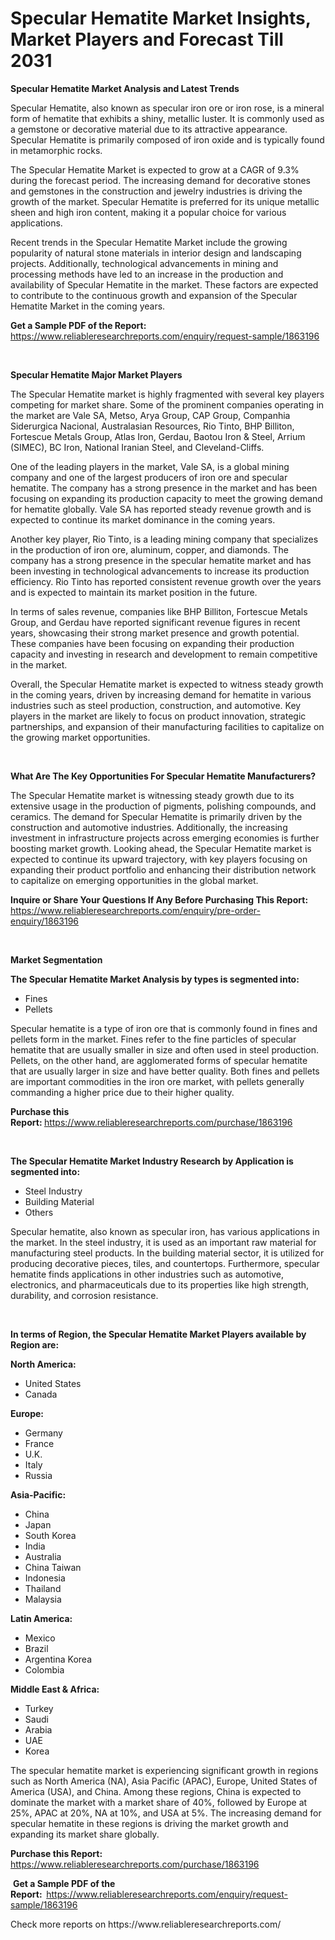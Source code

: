 <p><h1>Specular Hematite Market Insights, Market Players and Forecast Till 2031</h1></p><p><strong>Specular Hematite Market Analysis and Latest Trends</strong></p>
<p><p>Specular Hematite, also known as specular iron ore or iron rose, is a mineral form of hematite that exhibits a shiny, metallic luster. It is commonly used as a gemstone or decorative material due to its attractive appearance. Specular Hematite is primarily composed of iron oxide and is typically found in metamorphic rocks.</p><p>The Specular Hematite Market is expected to grow at a CAGR of 9.3% during the forecast period. The increasing demand for decorative stones and gemstones in the construction and jewelry industries is driving the growth of the market. Specular Hematite is preferred for its unique metallic sheen and high iron content, making it a popular choice for various applications.</p><p>Recent trends in the Specular Hematite Market include the growing popularity of natural stone materials in interior design and landscaping projects. Additionally, technological advancements in mining and processing methods have led to an increase in the production and availability of Specular Hematite in the market. These factors are expected to contribute to the continuous growth and expansion of the Specular Hematite Market in the coming years.</p></p>
<p><strong>Get a Sample PDF of the Report:&nbsp;</strong> <a href="https://www.reliableresearchreports.com/enquiry/request-sample/1863196">https://www.reliableresearchreports.com/enquiry/request-sample/1863196</a></p>
<p>&nbsp;</p>
<p><strong>Specular Hematite Major Market Players</strong></p>
<p><p>The Specular Hematite market is highly fragmented with several key players competing for market share. Some of the prominent companies operating in the market are Vale SA, Metso, Arya Group, CAP Group, Companhia Siderurgica Nacional, Australasian Resources, Rio Tinto, BHP Billiton, Fortescue Metals Group, Atlas Iron, Gerdau, Baotou Iron & Steel, Arrium (SIMEC), BC Iron, National Iranian Steel, and Cleveland-Cliffs.</p><p>One of the leading players in the market, Vale SA, is a global mining company and one of the largest producers of iron ore and specular hematite. The company has a strong presence in the market and has been focusing on expanding its production capacity to meet the growing demand for hematite globally. Vale SA has reported steady revenue growth and is expected to continue its market dominance in the coming years.</p><p>Another key player, Rio Tinto, is a leading mining company that specializes in the production of iron ore, aluminum, copper, and diamonds. The company has a strong presence in the specular hematite market and has been investing in technological advancements to increase its production efficiency. Rio Tinto has reported consistent revenue growth over the years and is expected to maintain its market position in the future.</p><p>In terms of sales revenue, companies like BHP Billiton, Fortescue Metals Group, and Gerdau have reported significant revenue figures in recent years, showcasing their strong market presence and growth potential. These companies have been focusing on expanding their production capacity and investing in research and development to remain competitive in the market.</p><p>Overall, the Specular Hematite market is expected to witness steady growth in the coming years, driven by increasing demand for hematite in various industries such as steel production, construction, and automotive. Key players in the market are likely to focus on product innovation, strategic partnerships, and expansion of their manufacturing facilities to capitalize on the growing market opportunities.</p></p>
<p>&nbsp;</p>
<p><strong>What Are The Key Opportunities For Specular Hematite Manufacturers?</strong></p>
<p><p>The Specular Hematite market is witnessing steady growth due to its extensive usage in the production of pigments, polishing compounds, and ceramics. The demand for Specular Hematite is primarily driven by the construction and automotive industries. Additionally, the increasing investment in infrastructure projects across emerging economies is further boosting market growth. Looking ahead, the Specular Hematite market is expected to continue its upward trajectory, with key players focusing on expanding their product portfolio and enhancing their distribution network to capitalize on emerging opportunities in the global market.</p></p>
<p><strong>Inquire or Share Your Questions If Any Before Purchasing This Report:</strong> <a href="https://www.reliableresearchreports.com/enquiry/pre-order-enquiry/1863196">https://www.reliableresearchreports.com/enquiry/pre-order-enquiry/1863196</a></p>
<p>&nbsp;</p>
<p><strong>Market Segmentation</strong></p>
<p><strong>The Specular Hematite Market Analysis by types is segmented into:</strong></p>
<p><ul><li>Fines</li><li>Pellets</li></ul></p>
<p><p>Specular hematite is a type of iron ore that is commonly found in fines and pellets form in the market. Fines refer to the fine particles of specular hematite that are usually smaller in size and often used in steel production. Pellets, on the other hand, are agglomerated forms of specular hematite that are usually larger in size and have better quality. Both fines and pellets are important commodities in the iron ore market, with pellets generally commanding a higher price due to their higher quality.</p></p>
<p><strong>Purchase this Report:&nbsp;</strong><a href="https://www.reliableresearchreports.com/purchase/1863196">https://www.reliableresearchreports.com/purchase/1863196</a></p>
<p>&nbsp;</p>
<p><strong>The Specular Hematite Market Industry Research by Application is segmented into:</strong></p>
<p><ul><li>Steel Industry</li><li>Building Material</li><li>Others</li></ul></p>
<p><p>Specular hematite, also known as specular iron, has various applications in the market. In the steel industry, it is used as an important raw material for manufacturing steel products. In the building material sector, it is utilized for producing decorative pieces, tiles, and countertops. Furthermore, specular hematite finds applications in other industries such as automotive, electronics, and pharmaceuticals due to its properties like high strength, durability, and corrosion resistance.</p></p>
<p>&nbsp;</p>
<p><strong>In terms of Region, the Specular Hematite Market Players available by Region are:</strong></p>
<p>
    <p> <strong> North America: </strong>
        <ul>
            <li>United States</li>
            <li>Canada</li>
        </ul>
        </p> 
    <p> <strong> Europe: </strong>
        <ul>
            <li>Germany</li>
            <li>France</li>
            <li>U.K.</li>
            <li>Italy</li>
            <li>Russia</li>
        </ul>
        </p> 
    <p> <strong> Asia-Pacific: </strong>
        <ul>
            <li>China</li>
            <li>Japan</li>
            <li>South Korea</li>
            <li>India</li>
            <li>Australia</li>
            <li>China Taiwan</li>
            <li>Indonesia</li>
            <li>Thailand</li>
            <li>Malaysia</li>
        </ul>
        </p> 
    <p> <strong> Latin America: </strong>
        <ul>
            <li>Mexico</li>
            <li>Brazil</li>
            <li>Argentina Korea</li>
            <li>Colombia</li>
        </ul>
        </p> 
    <p> <strong> Middle East & Africa: </strong>
        <ul>
            <li>Turkey</li>
            <li>Saudi</li>
            <li>Arabia</li>
            <li>UAE</li>
            <li>Korea</li>
        </ul>
    </p>
    </p>
<p><p>The specular hematite market is experiencing significant growth in regions such as North America (NA), Asia Pacific (APAC), Europe, United States of America (USA), and China. Among these regions, China is expected to dominate the market with a market share of 40%, followed by Europe at 25%, APAC at 20%, NA at 10%, and USA at 5%. The increasing demand for specular hematite in these regions is driving the market growth and expanding its market share globally.</p></p>
<p><strong>Purchase this Report: </strong><a href="https://www.reliableresearchreports.com/purchase/1863196">https://www.reliableresearchreports.com/purchase/1863196</a></p>
<p>&nbsp;<strong>Get a Sample PDF of the Report:&nbsp;&nbsp;</strong><a href="https://www.reliableresearchreports.com/enquiry/request-sample/1863196">https://www.reliableresearchreports.com/enquiry/request-sample/1863196</a></p>
<p><strong></strong></p>
<p>Check more reports on https://www.reliableresearchreports.com/</p>